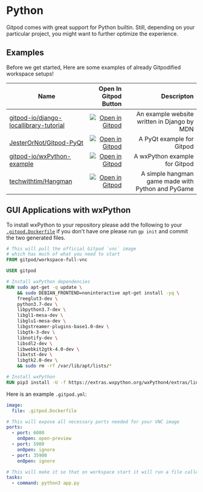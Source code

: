 # Python

Gitpod comes with great support for Python builtin. Still, depending on your particular project, you might want to further optimize the experience.

## Examples

Before we get started, Here are some examples of already Gitpodified workspace setups!

| Name                                                                                                |                                                                                                              Open In Gitpod Button |                                        Descripton |
| --------------------------------------------------------------------------------------------------- | ---------------------------------------------------------------------------------------------------------------------------------: | ------------------------------------------------: |
| [gitpod-io/django-locallibrary-tutorial](https://github.com/gitpod-io/django-locallibrary-tutorial) |        [![Open in Gitpod](https://gitpod.io/button/open-in-gitpod.svg)](https://gitpod.io/#gitpod-io/django-locallibrary-tutorial) |       An example website written in Django by MDN |
| [JesterOrNot/Gitpod-PyQt](https://github.com/JesterOrNot/Gitpod-PyQt)                               |    [![Open in Gitpod](https://gitpod.io/button/open-in-gitpod.svg)](https://gitpod.io/#https://github.com/JesterOrNot/Gitpod-PyQt) |                         A PyQt example for Gitpod |
| [gitpod-io/wxPython-example](https://github.com/gitpod-io/wxPython-example)                         | [![Open in Gitpod](https://gitpod.io/button/open-in-gitpod.svg)](https://gitpod.io/#https://github.com/gitpod-io/wxPython-example) |                     A wxPython example for Gitpod |
| [techwithtim/Hangman](https://github.com/techwithtim/Hangman)                                       |        [![Open in Gitpod](https://gitpod.io/button/open-in-gitpod.svg)](https://gitpod.io/#https://github.com/techwithtim/Hangman) | A simple hangman game made with Python and PyGame |

## GUI Applications with wxPython

To install wxPython to your repository please add the following to your [`.gitpod.Dockerfile`](https://www.gitpod.io/docs/42_config_docker/) if you don't have one please run `gp init` and commit the two generated files.

```dockerfile
# This will pull the official Gitpod `vnc` image
# which has much of what you need to start
FROM gitpod/workspace-full-vnc

USER gitpod

# Install wxPython dependencies
RUN sudo apt-get -q update \
    && sudo DEBIAN_FRONTEND=noninteractive apt-get install -yq \
    freeglut3-dev \
    python3.7-dev \
    libpython3.7-dev \
    libgl1-mesa-dev \
    libglu1-mesa-dev \
    libgstreamer-plugins-base1.0-dev \
    libgtk-3-dev \
    libnotify-dev \
    libsdl2-dev \
    libwebkit2gtk-4.0-dev \
    libxtst-dev \
    libgtk2.0-dev \
    && sudo rm -rf /var/lib/apt/lists/*

# Install wxPython
RUN pip3 install -U -f https://extras.wxpython.org/wxPython4/extras/linux/gtk3/ubuntu-18.04/ wxPython
```

Here is an example `.gitpod.yml`:

```yaml
image:
  file: .gitpod.Dockerfile

# This will expose all necessary ports needed for your VNC image
ports:
  - port: 6080
    onOpen: open-preview
  - port: 5900
    onOpen: ignore
  - port: 35900
    onOpen: ignore

# This will make it so that on workspace start it will run a file called `app.py`
tasks:
  - command: python3 app.py
```
